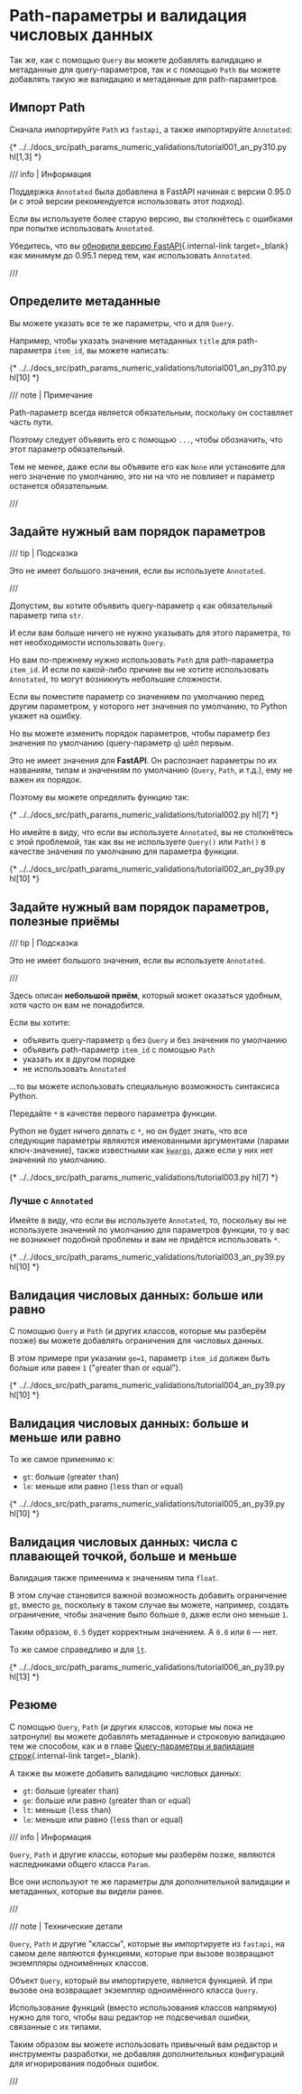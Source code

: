 # Path-параметры и валидация числовых данных

Так же, как с помощью `Query` вы можете добавлять валидацию и метаданные для query-параметров, так и с помощью `Path` вы можете добавлять такую же валидацию и метаданные для path-параметров.

## Импорт Path

Сначала импортируйте `Path` из `fastapi`, а также импортируйте `Annotated`:

{* ../../docs_src/path_params_numeric_validations/tutorial001_an_py310.py hl[1,3] *}

/// info | Информация

Поддержка `Annotated` была добавлена в FastAPI начиная с версии 0.95.0 (и с этой версии рекомендуется использовать этот подход).

Если вы используете более старую версию, вы столкнётесь с ошибками при попытке использовать `Annotated`.

Убедитесь, что вы [обновили версию FastAPI](../deployment/versions.md#fastapi_2){.internal-link target=_blank} как минимум до 0.95.1 перед тем, как использовать `Annotated`.

///

## Определите метаданные

Вы можете указать все те же параметры, что и для `Query`.

Например, чтобы указать значение метаданных `title` для path-параметра `item_id`, вы можете написать:

{* ../../docs_src/path_params_numeric_validations/tutorial001_an_py310.py hl[10] *}

/// note | Примечание

Path-параметр всегда является обязательным, поскольку он составляет часть пути.

Поэтому следует объявить его с помощью `...`, чтобы обозначить, что этот параметр обязательный.

Тем не менее, даже если вы объявите его как `None` или установите для него значение по умолчанию, это ни на что не повлияет и параметр останется обязательным.

///

## Задайте нужный вам порядок параметров

/// tip | Подсказка

Это не имеет большого значения, если вы используете `Annotated`.

///

Допустим, вы хотите объявить query-параметр `q` как обязательный параметр типа `str`.

И если вам больше ничего не нужно указывать для этого параметра, то нет необходимости использовать `Query`.

Но вам по-прежнему нужно использовать `Path` для path-параметра `item_id`. И если по какой-либо причине вы не хотите использовать `Annotated`, то могут возникнуть небольшие сложности.

Если вы поместите параметр со значением по умолчанию перед другим параметром, у которого нет значения по умолчанию, то Python укажет на ошибку.

Но вы можете изменить порядок параметров, чтобы параметр без значения по умолчанию (query-параметр `q`) шёл первым.

Это не имеет значения для **FastAPI**. Он распознает параметры по их названиям, типам и значениям по умолчанию (`Query`, `Path`, и т.д.), ему не важен их порядок.

Поэтому вы можете определить функцию так:

{* ../../docs_src/path_params_numeric_validations/tutorial002.py hl[7] *}

Но имейте в виду, что если вы используете `Annotated`, вы не столкнётесь с этой проблемой, так как вы не используете `Query()` или `Path()` в качестве значения по умолчанию для параметра функции.

{* ../../docs_src/path_params_numeric_validations/tutorial002_an_py39.py hl[10] *}

## Задайте нужный вам порядок параметров, полезные приёмы

/// tip | Подсказка

Это не имеет большого значения, если вы используете `Annotated`.

///

Здесь описан **небольшой приём**, который может оказаться удобным, хотя часто он вам не понадобится.

Если вы хотите:

* объявить query-параметр `q` без `Query` и без значения по умолчанию
* объявить path-параметр `item_id` с помощью `Path`
* указать их в другом порядке
* не использовать `Annotated`

...то вы можете использовать специальную возможность синтаксиса Python.

Передайте `*` в качестве первого параметра функции.

Python не будет ничего делать с `*`, но он будет знать, что все следующие параметры являются именованными аргументами (парами ключ-значение), также известными как <abbr title="From: K-ey W-ord Arg-uments"><code>kwargs</code></abbr>, даже если у них нет значений по умолчанию.

{* ../../docs_src/path_params_numeric_validations/tutorial003.py hl[7] *}

### Лучше с `Annotated`

Имейте в виду, что если вы используете `Annotated`, то, поскольку вы не используете значений по умолчанию для параметров функции, то у вас не возникнет подобной проблемы и вам не придётся использовать `*`.

{* ../../docs_src/path_params_numeric_validations/tutorial003_an_py39.py hl[10] *}

## Валидация числовых данных: больше или равно

С помощью `Query` и `Path` (и других классов, которые мы разберём позже) вы можете добавлять ограничения для числовых данных.

В этом примере при указании `ge=1`, параметр `item_id` должен быть больше или равен `1` ("`g`reater than or `e`qual").

{* ../../docs_src/path_params_numeric_validations/tutorial004_an_py39.py hl[10] *}

## Валидация числовых данных: больше и меньше или равно

То же самое применимо к:

* `gt`: больше (`g`reater `t`han)
* `le`: меньше или равно (`l`ess than or `e`qual)

{* ../../docs_src/path_params_numeric_validations/tutorial005_an_py39.py hl[10] *}

## Валидация числовых данных: числа с плавающей точкой, больше и меньше

Валидация также применима к значениям типа `float`.

В этом случае становится важной возможность добавить ограничение <abbr title="greater than"><code>gt</code></abbr>, вместо <abbr title="greater than or equal"><code>ge</code></abbr>, поскольку в таком случае вы можете, например, создать ограничение, чтобы значение было больше `0`, даже если оно меньше `1`.

Таким образом, `0.5` будет корректным значением. А `0.0` или `0` — нет.

То же самое справедливо и для <abbr title="less than"><code>lt</code></abbr>.

{* ../../docs_src/path_params_numeric_validations/tutorial006_an_py39.py hl[13] *}

## Резюме

С помощью `Query`, `Path` (и других классов, которые мы пока не затронули) вы можете добавлять метаданные и строковую валидацию тем же способом, как и в главе [Query-параметры и валидация строк](query-params-str-validations.md){.internal-link target=_blank}.

А также вы можете добавить валидацию числовых данных:

* `gt`: больше (`g`reater `t`han)
* `ge`: больше или равно (`g`reater than or `e`qual)
* `lt`: меньше (`l`ess `t`han)
* `le`: меньше или равно (`l`ess than or `e`qual)

/// info | Информация

`Query`, `Path` и другие классы, которые мы разберём позже, являются наследниками общего класса `Param`.

Все они используют те же параметры для дополнительной валидации и метаданных, которые вы видели ранее.

///

/// note | Технические детали

`Query`, `Path` и другие "классы", которые вы импортируете из `fastapi`, на самом деле являются функциями, которые при вызове возвращают экземпляры одноимённых классов.

Объект `Query`, который вы импортируете, является функцией. И при вызове она возвращает экземпляр одноимённого класса `Query`.

Использование функций (вместо использования классов напрямую) нужно для того, чтобы ваш редактор не подсвечивал ошибки, связанные с их типами.

Таким образом вы можете использовать привычный вам редактор и инструменты разработки, не добавляя дополнительных конфигураций для игнорирования подобных ошибок.

///

